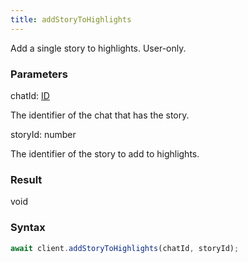```yaml
---
title: addStoryToHighlights
---
```


Add a single story to highlights. User-only.


### Parameters 

<div class="flex flex-col gap-3"><div><div class="font-mono"><span class="font-bold">chatId</span><span class="opacity-50">:</span> <a href="/types/id"  >ID</a></div><div class="pl-3"><div class="no-margin">

The identifier of the chat that has the story.

</div></div></div><div><div class="font-mono"><span class="font-bold">storyId</span><span class="opacity-50">:</span> <span>number</span></div><div class="pl-3"><div class="no-margin">

The identifier of the story to add to highlights.

</div></div></div></div>

### Result 

<div class="font-mono"><span>void</span></div>

### Syntax

```ts
await client.addStoryToHighlights(chatId, storyId);
```



